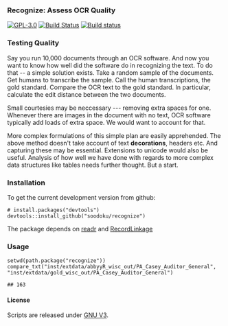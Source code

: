 ### Recognize: Assess OCR Quality

[![GPL-3.0](http://img.shields.io/:license-gpl-blue.svg)](http://opensource.org/licenses/GPL-3.0)
[![Build Status](https://travis-ci.org/soodoku/recognize.svg?branch=master)](https://travis-ci.org/soodoku/recognize)
[![Build status](https://ci.appveyor.com/api/projects/status/yovq8wfrw813usv2?svg=true)](https://ci.appveyor.com/project/soodoku/recognize)

### Testing Quality

Say you run 10,000 documents through an OCR software. And now you want to know how well did the software do in recognizing the text. To do that -- a simple solution exists. Take a random sample of the documents. Get humans to transcribe the sample. Call the human transcriptions, the gold standard. Compare the OCR text to the gold standard. In particular, calculate the edit distance between the two documents. 

Small courtesies may be neccessary --- removing extra spaces for one. Whenever there are images in the document with no text, OCR software typically add loads of extra space. We would want to account for that.

More complex formulations of this simple plan are easily apprehended. The above method doesn't take account of text **decorations**, headers etc. And capturing these may be essential. Extensions to unicode would also be useful. Analysis of how well we have done with regards to more complex data structures like tables needs further thought. But a start. 

### Installation

To get the current development version from github:

```{r install}
# install.packages("devtools")
devtools::install_github("soodoku/recognize")
```

The package depends on [readr](https://github.com/hadley/readr) and [RecordLinkage](https://cran.r-project.org/web/packages/RecordLinkage/index.html)

### Usage

```{r}
setwd(path.package("recognize"))
compare_txt("inst/extdata/abbyyR_wisc_out/PA_Casey_Auditor_General", "inst/extdata/gold_wisc_out/PA_Casey_Auditor_General")
```

```
## 163
```

#### License
Scripts are released under [GNU V3](http://www.gnu.org/licenses/gpl-3.0.en.html).
